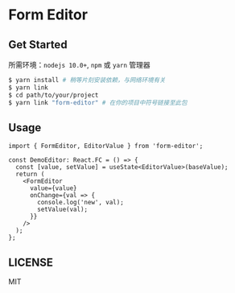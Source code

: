 # Form Editor

## Get Started

所需环境：`nodejs 10.0+`, `npm` 或 `yarn` 管理器

```bash
$ yarn install # 稍等片刻安装依赖，与网络环境有关
$ yarn link
$ cd path/to/your/project
$ yarn link "form-editor" # 在你的项目中符号链接至此包
```

## Usage

```tsx
import { FormEditor, EditorValue } from 'form-editor';

const DemoEditor: React.FC = () => {
  const [value, setValue] = useState<EditorValue>(baseValue);
  return (
    <FormEditor
      value={value}
      onChange={val => {
        console.log('new', val);
        setValue(val);
      }}
    />
  );
};
```

## LICENSE

MIT
